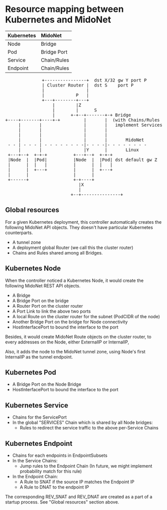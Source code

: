 Resource mapping between Kubernetes and MidoNet
===============================================

| Kubernetes | MidoNet     |
|:-----------|:------------|
| Node       | Bridge      |
| Pod        | Bridge Port |
| Service    | Chain/Rules |
| Endpoint   | Chain/Rules |

<pre>
              +----------------+  dst X/32 gw Y port P
              | Cluster Router |  dst S    port P
              |                |
              |            P   |
              +---+--------+---+
                  |        |Z
                  |        |      S
                  |      +-+--+-------+-+ Bridge
+----+-------+----+-+         |       |  (with Chains/Rules to
     |       |                |       |   implement Services)
     |       |                |       |
     |       |                |       |
     |       |                |       |       MidoNet
 - - | - - - | - - - - - - - -|- - - -|- - - - - - - -
     |       |                |Y      |       Linux
 +---+--+  +-+-+          +---+--+  +-+-+
 |Node  |  |Pod|          |Node  |  |Pod| dst default gw Z
 |      |  |   |          |      |  |   |
 |      |  +---+          |      |  +---+
 |      |                 |      |
 +------+                 +-+----+
                            |X
                            |
                         +--+---------------+
</pre>

Global resources
----------------

For a given Kubernetes deployment, this controller automatically
creates the following MidoNet API objects.  They doesn't have
particular Kubernetes counterparts.

- A tunnel zone
- A deployment global Router (we call this the cluster router)
- Chains and Rules shared among all Bridges.

Kubernetes Node
---------------

When the controller noticed a Kubernetes Node, it would create
the following MidoNet REST API objects.

- A Bridge
- A Bridge Port on the bridge
- A Router Port on the cluster router
- A Port Link to link the above two ports
- A local Route on the cluster router for the subnet (PodCIDR of the node)
- Another Bridge Port on the bridge for Node connectivity
- HostInterfacePort to bound the interface to the port

Besides, it would create MidoNet Route objects on the cluster router,
to every addresses on the Node, either ExternalIP or InternalIP,

Also, it adds the node to the MidoNet tunnel zone, using Node's
first InternalIP as the tunnel endpoint.

Kubernetes Pod
--------------

- A Bridge Port on the Node Bridge
- HostInterfacePort to bound the interface to the port

Kubernetes Service
------------------

- Chains for the ServicePort
- In the global "SERVICES" Chain which is shared by all Node bridges:
	- Rules to redirect the service traffic to the above per-Service Chains

Kubernetes Endpoint
-------------------

- Chains for each endpoints in EndpointSubsets
- In the Service Chains:
	- Jump rules to the Endpoint Chain
	  (In future, we might implement probability match for this rule)
- In the Endpoint Chain:
	- A Rule to SNAT if the source IP matches the Endpoint IP
	- A Rule to DNAT to the endpoint IP

The corresponding REV_SNAT and REV_DNAT are created as a part of
a startup process.  See "Global resources" section above.
